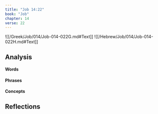 ```yaml
---
title: "Job 14:22"
book: "Job"
chapter: 14
verse: 22
---
```

![[/Greek/Job/014/Job-014-022G.md#Text]]
![[/Hebrew/Job/014/Job-014-022H.md#Text]]

## Analysis

#### Words

#### Phrases

#### Concepts

## Reflections
